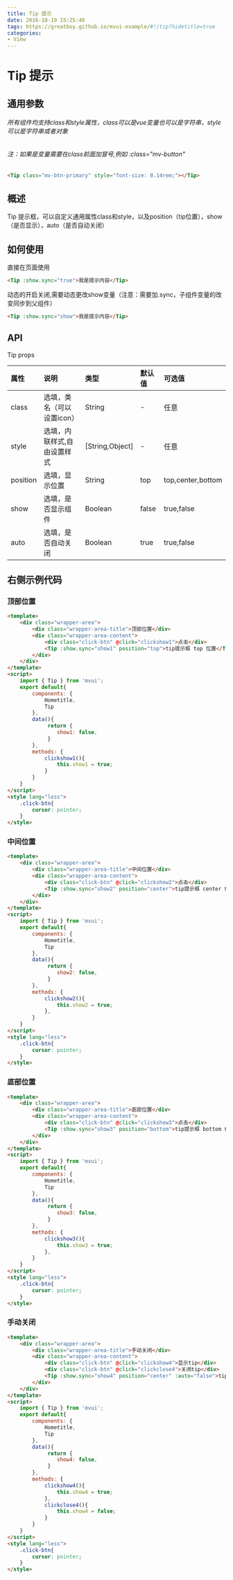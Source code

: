 ```yaml
---
title: Tip 提示
date: 2016-10-19 15:25:46
tags: https://greatboy.github.io/mvui-example/#!/tip?hidetitle=true
categories:
- View
---
```


# Tip 提示

## 通用参数
###### 所有组件均支持class和style属性，class可以是vue变量也可以是字符串，style可以是字符串或者对象
###### 注：如果是变量需要在class前面加冒号,例如 :class="mv-button"


``` html
<Tip class="mv-btn-primary" style="font-size: 0.14rem;"></Tip>
```


## 概述
Tip 提示框，可以自定义通用属性class和style，以及position（tip位置），show（是否显示），auto（是否自动关闭）


## 如何使用

直接在页面使用
``` html
<Tip :show.sync="true">我是提示内容</Tip>
```
动态的开启关闭,需要动态更改show变量（注意：需要加.sync，子组件变量的改变同步到父组件）
``` html
<Tip :show.sync="show">我是提示内容</Tip>
```


## API

Tip props

|     属性       | 说明                       |        类型       |    默认值          |    可选值              |
| :------------- |:-------------------------- | :----------------  | :------------   |    :--------------    |
|    class      | 选填，类名（可以设置icon）    |    String          |      -           |     任意              |
|    style      | 选填，内联样式,自由设置样式    |   [String,Object] |      -           |     任意               |
|    position   | 选填，显示位置               |    String          |       top        |      top,center,bottom|
|    show       | 选填，是否显示组件           |    Boolean          |      false      |   true,false          |
|    auto       | 选填，是否自动关闭           |    Boolean          |      true       |   true,false          |



## 右侧示例代码


### 顶部位置
``` html
<template>  
    <div class="wrapper-area">
        <div class="wrapper-area-title">顶部位置</div>
        <div class="wrapper-area-content">
            <div class="click-btn" @click="clickshow1">点击</div>
            <Tip :show.sync="show1" position="top">tip提示框 top 位置</Tip>
        </div>
    </div>
</template>
<script>
    import { Tip } from 'mvui';
    export default{   
        components: { 
            Hometitle,
            Tip
        },
        data(){
             return {
                show1: false,
             }
        },
        methods: {
            clickshow1(){
                this.show1 = true;
            }
        }
    }
</script>
<style lang="less">
    .click-btn{
        cursor: pointer;
    }
</style>
```




### 中间位置
``` html
<template>  
    <div class="wrapper-area">
        <div class="wrapper-area-title">中间位置</div>
        <div class="wrapper-area-content">
            <div class="click-btn" @click="clickshow2">点击</div>
            <Tip :show.sync="show2" position="center">tip提示框 center 位置</Tip>
        </div>
    </div>
</template>
<script>
    import { Tip } from 'mvui';
    export default{   
        components: { 
            Hometitle,
            Tip
        },
        data(){
             return {
                show2: false,
             }
        },
        methods: {
            clickshow2(){
                this.show2 = true;
            },
        }
    }
</script>
<style lang="less">
    .click-btn{
        cursor: pointer;
    }
</style>
```




### 底部位置
``` html
<template>  
    <div class="wrapper-area">
        <div class="wrapper-area-title">底部位置</div>
        <div class="wrapper-area-content">
            <div class="click-btn" @click="clickshow3">点击</div>
            <Tip :show.sync="show3" position="bottom">tip提示框 bottom 位置</Tip>
        </div>
    </div>
</template>
<script>
    import { Tip } from 'mvui';
    export default{   
        components: { 
            Hometitle,
            Tip
        },
        data(){
             return {
                show3: false,
             }
        },
        methods: {
            clickshow3(){
                this.show3 = true;
            },
        }
    }
</script>
<style lang="less">
    .click-btn{
        cursor: pointer;
    }
</style>
```





### 手动关闭
``` html
<template>  
    <div class="wrapper-area">
        <div class="wrapper-area-title">手动关闭</div>
        <div class="wrapper-area-content">
            <div class="click-btn" @click="clickshow4">显示tip</div>
            <div class="click-btn" @click="clickclose4">关闭tip</div>
            <Tip :show.sync="show4" position="center" :auto="false">tip提示框 center 位置</Tip>
        </div>
    </div>
</template>
<script>
    import { Tip } from 'mvui';
    export default{   
        components: { 
            Hometitle,
            Tip
        },
        data(){
             return {
                show4: false,
             }
        },
        methods: {
            clickshow4(){
                this.show4 = true;
            },
            clickclose4(){
                this.show4 = false;
            }
        }
    }
</script>
<style lang="less">
    .click-btn{
        cursor: pointer;
    }
</style>
```


        
